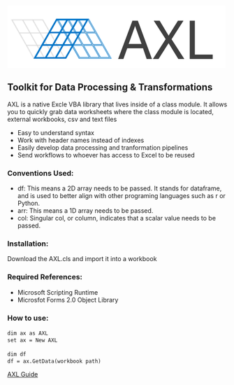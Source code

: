 
![](https://github.com/cwalenciak/AXL/blob/main/AXL%20Logo.png)

## Toolkit for Data Processing & Transformations

AXL is a native Excle VBA library that lives inside of a class module. It allows you to quickly grab data worksheets where the class module is located, external workbooks, csv and text files

- Easy to understand syntax
- Work with header names instead of indexes
- Easily develop data processing and tranformation pipelines 
- Send workflows to whoever has access to Excel to be reused

### Conventions Used:
- df: This means a 2D array needs to be passed. It stands for dataframe, and is used to better align with other programing languages such as r or Python.
- arr: This means a 1D array needs to be passed.
- col: Singular col, or column, indicates that a scalar value needs to be passed.

### Installation:
Download the AXL.cls and import it into a workbook

### Required References:
- Microsoft Scripting Runtime
- Microsfot Forms 2.0 Object Library

### How to use:

```
dim ax as AXL
set ax = New AXL

dim df
df = ax.GetData(workbook path)
```

[AXL Guide](AXL-Guide.md)

